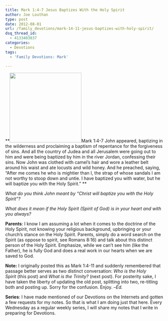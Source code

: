 ```yaml
---
title: Mark 1:4-7 Jesus Baptizes With the Holy Spirit
author: Joe Louthan
type: post
date: 2012-08-01
url: /family_devotions/mark-14-11-jesus-baptizes-with-holy-spirit/
dsq_thread_id:
  - 4133403837
categories:
  - Devotions
tags:
  - 'Family Devotions: Mark'

---
```

**[<img class="alignright size-full wp-image-216" title="fire" src="https://i0.wp.com/theologic.us/wp-content/uploads/2012/08/fire.jpeg?resize=228%2C221" alt="" width="228" height="221" data-recalc-dims="1" />][1]Mark 1:4-7 John appeared, baptizing in the wilderness and proclaiming a baptism of repentance for the forgiveness of sins. And all the country of Judea and all Jerusalem were going out to him and were being baptized by him in the river Jordan, confessing their sins. Now John was clothed with camel&#8217;s hair and wore a leather belt around his waist and ate locusts and wild honey. And he preached, saying, “After me comes he who is mightier than I, the strap of whose sandals I am not worthy to stoop down and untie. I have baptized you with water, but he will baptize you with the Holy Spirit.” **

_What do you think John meant by “Christ will baptize you with the Holy Spirit”?_

_What does it mean if the Holy Spirit (Spirit of God) is in your heart and with you always?_

**Parents**: I know I am assuming a lot when it comes to the doctrine of the Holy Spirit, not knowing your religious background, upbringing or your church&#8217;s stance on the Holy Spirit. Parents, simply do a word search on the Spirit (as oppose to spirit, see Romans 8:16) and talk about this distinct person of the Holy Spirit. Emphasize, while we can&#8217;t see him (like the Father), he is fully God and does a real work in our hearts when we are saved to God.

**Note:** I originally posted this as Mark 1:4-11 and suddenly remembered that passage better serves as two distinct conversation: _Who is the Holy Spirit_ (this post) and _What is the Trinity?_ (next post). For posterity sake, I have taken the liberty of updating the old post, splitting into two, re-titling both and posting up. Sorry for the confusion. Enjoy. &#8211;_Ed._

**Series**: I have made mentioned of our Devotions on the Internets and gotten a few requests for my notes. So that is what I am doing just that here. Every Wednesday as a regular weekly series, I will share my notes that I write in preparing for Devotions.

 [1]: https://i0.wp.com/theologic.us/wp-content/uploads/2012/08/fire.jpeg